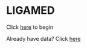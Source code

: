 # LIGAMED

Click [here](https://ligamed.github.io/Ligamed.html) to begin

Already have data? Click [here](https://ligamed.github.io/Ligamedanalyzer.html)
